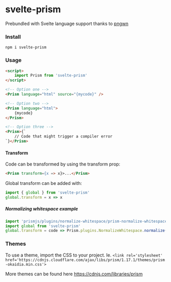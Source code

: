 # svelte-prism
Prebundled with Svelte language support thanks to [pngwn](https://github.com/pngwn/prism-svelte)

### Install
``npm i svelte-prism``


### Usage
```html
<script>
    import Prism from 'svelte-prism'
</script>

<!-- Option one -->
<Prism language="html" source="{mycode}" />

<!-- Option two -->
<Prism language="html">
    {mycode}
</Prism>

<!-- Option three -->
<Prism>{`
    // Code that might trigger a compiler error
`}</Prism>

```

#### Transform
Code can be transformed by using the transform prop:
```html
<Prism transform={x => x}>...</Prism>
```
Global transform can be added with:
```javascript
import { global } from 'svelte-prism'
global.transform = x => x

```
##### Normalizing whitespace example
```javascript
import 'prismjs/plugins/normalize-whitespace/prism-normalize-whitespace'
import global from 'svelte-prism'
global.transform = code => Prism.plugins.NormalizeWhitespace.normalize(code)
```


### Themes
To use a theme, import the CSS to your project. Ie.
``<link rel='stylesheet' href='https://cdnjs.cloudflare.com/ajax/libs/prism/1.17.1/themes/prism-okaidia.min.css'>``

More themes can be found here
https://cdnjs.com/libraries/prism

